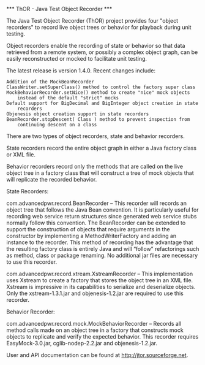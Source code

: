 ﻿***  ThOR - Java Test Object Recorder ***

The Java Test Object Recorder (ThOR) project provides four "object recorders" 
to record live object trees or behavior for playback during unit testing.  

Object recorders enable the recording of state or behavior so that data 
retrieved from a remote system, or possibly a complex object graph, can be 
easily reconstructed or mocked to facilitate unit testing.

The latest release is version 1.4.0. Recent changes include:

    Addition of the MockBeanRecorder
    ClassWriter.setSuperClass() method to control the factory super class
    MockBehaviorRecorder.setNice() method to create "nice" mock objects
    	instead of the default "strict" mocks
    Default support for BigDecimal and BigInteger object creation in state 
    	recorders
    Objenesis object creation support in state recorders
    BeanRecorder.stopDescent( Class ) method to prevent inspection from 
    	continuing descent on a class

There are two types of object recorders, state and behavior recorders.

State recorders record the entire object graph in either a Java factory class 
or XML file.

Behavior recorders record only the methods that are called on the live object 
tree in a factory class that will construct a tree of mock objects that will 
replicate the recorded behavior.

State Recorders:

com.advancedpwr.record.BeanRecorder – This recorder will records an object 
tree that follows the Java Bean convention.  It is particularly useful for
recording web service return structures since generated web service stubs
normally follow this convention.  The BeanRecorder can be extended to support
the construction of objects that require arguments in the constructor by 
implementing a MethodWriterFactory and adding an instance to the recorder.
This method of recording has the advantage that the resulting factory class 
is entirely Java and will “follow” refactorings such as method, class or 
package renaming.  No additional jar files are necessary to use this recorder.

com.advancedpwr.record.xtream.XstreamRecorder – This implementation uses 
Xstream to create a factory that stores the object tree in an XML file.  
Xstream is impressive in its capabilities to serialize and deserialize objects. 
 Only the xstream-1.3.1.jar and objenesis-1.2.jar are required to use this 
recorder.


Behavior Recorder:

com.advancedpwr.record.mock.MockBehaviorRecorder – Records all method calls 
made on an object tree in a factory that constructs mock objects to replicate 
and verify the expected behavior.  This recorder requires EasyMock-3.0.jar, 
cglib-nodep-2.2.jar and objenesis-1.2.jar.


User and API documentation can be found at http://jtor.sourceforge.net.
